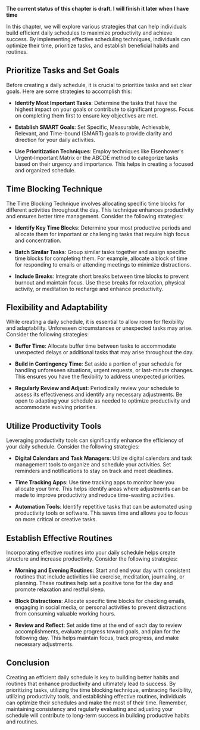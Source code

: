**The current status of this chapter is draft. I will finish it later when I have time**

In this chapter, we will explore various strategies that can help individuals build efficient daily schedules to maximize productivity and achieve success. By implementing effective scheduling techniques, individuals can optimize their time, prioritize tasks, and establish beneficial habits and routines.

Prioritize Tasks and Set Goals
------------------------------

Before creating a daily schedule, it is crucial to prioritize tasks and set clear goals. Here are some strategies to accomplish this:

* **Identify Most Important Tasks**: Determine the tasks that have the highest impact on your goals or contribute to significant progress. Focus on completing them first to ensure key objectives are met.

* **Establish SMART Goals**: Set Specific, Measurable, Achievable, Relevant, and Time-bound (SMART) goals to provide clarity and direction for your daily activities.

* **Use Prioritization Techniques**: Employ techniques like Eisenhower's Urgent-Important Matrix or the ABCDE method to categorize tasks based on their urgency and importance. This helps in creating a focused and organized schedule.

Time Blocking Technique
-----------------------

The Time Blocking Technique involves allocating specific time blocks for different activities throughout the day. This technique enhances productivity and ensures better time management. Consider the following strategies:

* **Identify Key Time Blocks**: Determine your most productive periods and allocate them for important or challenging tasks that require high focus and concentration.

* **Batch Similar Tasks**: Group similar tasks together and assign specific time blocks for completing them. For example, allocate a block of time for responding to emails or attending meetings to minimize distractions.

* **Include Breaks**: Integrate short breaks between time blocks to prevent burnout and maintain focus. Use these breaks for relaxation, physical activity, or meditation to recharge and enhance productivity.

Flexibility and Adaptability
----------------------------

While creating a daily schedule, it is essential to allow room for flexibility and adaptability. Unforeseen circumstances or unexpected tasks may arise. Consider the following strategies:

* **Buffer Time**: Allocate buffer time between tasks to accommodate unexpected delays or additional tasks that may arise throughout the day.

* **Build in Contingency Time**: Set aside a portion of your schedule for handling unforeseen situations, urgent requests, or last-minute changes. This ensures you have the flexibility to address unexpected priorities.

* **Regularly Review and Adjust**: Periodically review your schedule to assess its effectiveness and identify any necessary adjustments. Be open to adapting your schedule as needed to optimize productivity and accommodate evolving priorities.

Utilize Productivity Tools
--------------------------

Leveraging productivity tools can significantly enhance the efficiency of your daily schedule. Consider the following strategies:

* **Digital Calendars and Task Managers**: Utilize digital calendars and task management tools to organize and schedule your activities. Set reminders and notifications to stay on track and meet deadlines.

* **Time Tracking Apps**: Use time tracking apps to monitor how you allocate your time. This helps identify areas where adjustments can be made to improve productivity and reduce time-wasting activities.

* **Automation Tools**: Identify repetitive tasks that can be automated using productivity tools or software. This saves time and allows you to focus on more critical or creative tasks.

Establish Effective Routines
----------------------------

Incorporating effective routines into your daily schedule helps create structure and increase productivity. Consider the following strategies:

* **Morning and Evening Routines**: Start and end your day with consistent routines that include activities like exercise, meditation, journaling, or planning. These routines help set a positive tone for the day and promote relaxation and restful sleep.

* **Block Distractions**: Allocate specific time blocks for checking emails, engaging in social media, or personal activities to prevent distractions from consuming valuable working hours.

* **Review and Reflect**: Set aside time at the end of each day to review accomplishments, evaluate progress toward goals, and plan for the following day. This helps maintain focus, track progress, and make necessary adjustments.

Conclusion
----------

Creating an efficient daily schedule is key to building better habits and routines that enhance productivity and ultimately lead to success. By prioritizing tasks, utilizing the time blocking technique, embracing flexibility, utilizing productivity tools, and establishing effective routines, individuals can optimize their schedules and make the most of their time. Remember, maintaining consistency and regularly evaluating and adjusting your schedule will contribute to long-term success in building productive habits and routines.
